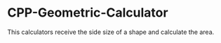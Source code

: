 # CPP-Geometric-Calculator
This calculators receive the side size of a shape and calculate the area.
